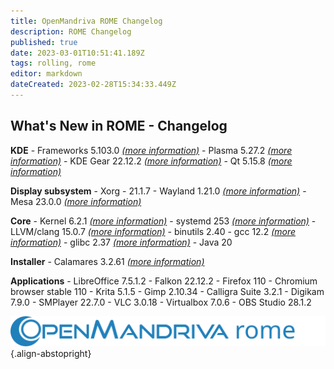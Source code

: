 ```yaml
---
title: OpenMandriva ROME Changelog
description: ROME Changelog
published: true
date: 2023-03-01T10:51:41.189Z
tags: rolling, rome
editor: markdown
dateCreated: 2023-02-28T15:34:33.449Z
---
```


## What's New in ROME - Changelog

**KDE**
\- Frameworks 5.103.0 [*(more information)*](https://kde.org/announcements/frameworks/5/5.103.0/)
\- Plasma 5.27.2 [*(more information)*](https://kde.org/announcements/plasma/5/5.27.1/)
\- KDE Gear 22.12.2 [*(more information)*](https://kde.org/announcements/gear/22.12.2/)
\- Qt 5.15.8 [*(more information)*](https://www.qt.io)
<br>

**Display subsystem**
\- Xorg - 21.1.7
\- Wayland 1.21.0 [*(more information)*](https://wayland.freedesktop.org/releases.html)
\- Mesa 23.0.0 [*(more information)*](http://www.mesa3d.org/)
<br>

**Core**
\- Kernel 6.2.1 [*(more information)*](https://www.kernel.org/)
\- systemd 253 [*(more information)*](https://www.freedesktop.org/wiki/Software/systemd/)
\- LLVM/clang 15.0.7 [*(more information)*](http://llvm.org/)
\- binutils 2.40
\- gcc 12.2 [*(more information)*](https://gcc.gnu.org/)
\- glibc 2.37 [*(more information)*](http://www.gnu.org/software/libc/)
\- Java 20
<br>

**Installer**
\- Calamares 3.2.61 [*(more information)*](https://calamares.io)
<br>

**Applications**
\- LibreOffice 7.5.1.2
\- Falkon 22.12.2
\- Firefox 110
\- Chromium browser stable 110
\- Krita 5.1.5
\- Gimp 2.10.34
\- Calligra Suite 3.2.1
\- Digikam 7.9.0
\- SMPlayer 22.7.0
\- VLC 3.0.18
\- Virtualbox 7.0.6
\- OBS Studio 28.1.2
<br>

![header-tr-omrome.svg](/assets/header-tr-omrome.svg){.align-abstopright}